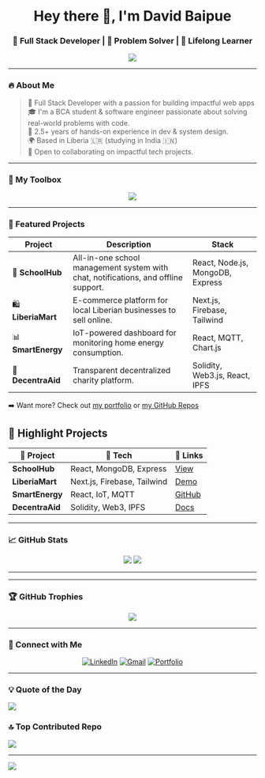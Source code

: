 <h1 align="center">Hey there 👋, I'm David Baipue</h1>
<h3 align="center">🚀 Full Stack Developer | 🧠 Problem Solver | 🌱 Lifelong Learner</h3>

<p align="center">
  <img src="https://readme-typing-svg.herokuapp.com?font=Fira+Code&size=22&duration=4000&pause=1000&color=00BFFF&center=true&vCenter=true&width=440&lines=Full+Stack+Developer;Open+Source+Contributor;Always+Learning+Something+New" />
</p>

---

### 🔥 About Me

> 💼 Full Stack Developer with a passion for building impactful web apps  
> 🎓 I'm a BCA student & software engineer passionate about solving real-world problems with code.  
> 🚀 2.5+ years of hands-on experience in dev & system design.  
> 🌍 Based in Liberia 🇱🇷 (studying in India 🇮🇳)  
> 🤝 Open to collaborating on impactful tech projects.

---

### 🧰 My Toolbox

<p align="center">
  <img src="https://skillicons.dev/icons?i=js,ts,py,java,php,react,nextjs,nodejs,express,django,mongodb,postgres,mysql,sqlite,tailwind,bootstrap,html,css,figma,postman,firebase,git,github,vscode" />
</p>

---

### 🧩 Featured Projects

| Project | Description | Stack |
|--------|-------------|-------|
| 🏫 **SchoolHub** | All-in-one school management system with chat, notifications, and offline support. | React, Node.js, MongoDB, Express |
| 🛍 **LiberiaMart** | E-commerce platform for local Liberian businesses to sell online. | Next.js, Firebase, Tailwind |
| 📊 **SmartEnergy** | IoT-powered dashboard for monitoring home energy consumption. | React, MQTT, Chart.js |
| 🤝 **DecentraAid** | Transparent decentralized charity platform. | Solidity, Web3.js, React, IPFS |

➡️ Want more? Check out [my portfolio](https://johndoe.dev) or [my GitHub Repos](https://github.com/johndoe?tab=repositories)

## 🎯 Highlight Projects

| 🌟 Project | 🚀 Tech | 🔗 Links |
|-----------|---------|----------|
| **SchoolHub** | React, MongoDB, Express | [View](https://github.com/johndoe/schoolhub) |
| **LiberiaMart** | Next.js, Firebase, Tailwind | [Demo](https://liberiamart.vercel.app) |
| **SmartEnergy** | React, IoT, MQTT | [GitHub](https://github.com/johndoe/smartenergy) |
| **DecentraAid** | Solidity, Web3, IPFS | [Docs](https://decentraaid-docs.vercel.app) |


---

### 📈 GitHub Stats

<p align="center">
  <img src="https://github-readme-stats.vercel.app/api?username=johndoe&show_icons=true&theme=tokyonight&border_radius=15" />
  <img src="https://github-readme-streak-stats.herokuapp.com?user=johndoe&theme=radical&hide_border=true&border_radius=15" />
</p>

---

---

### 🏆 GitHub Trophies

<p align="center">
  <img src="https://github-profile-trophy.vercel.app/?username=davidbaipue&theme=tokyonight&no-frame=true&no-bg=true&margin-w=4" />
</p>


---

### 🔗 Connect with Me

<p align="center">
  <a href="https://linkedin.com/in/davidbaipue" target="_blank"><img alt="LinkedIn" src="https://img.shields.io/badge/LinkedIn-blue?logo=linkedin&logoColor=white" /></a>
  <a href="mailto:davidbaipue@gmail.com"><img alt="Gmail" src="https://img.shields.io/badge/Gmail-D14836?logo=gmail&logoColor=white" /></a>
  <a href="https://davidbaipue.dev"><img alt="Portfolio" src="https://img.shields.io/badge/Portfolio-000?logo=vercel&logoColor=white" /></a>
</p>

---

### 💡 Quote of the Day
![](https://quotes-github-readme.vercel.app/api?type=horizontal&theme=radical)

### 🔝 Top Contributed Repo
![](https://github-contributor-stats.vercel.app/api?username=davidbaipue&limit=5&theme=dark&combine_all_yearly_contributions=true)

---
[![](https://visitcount.itsvg.in/api?id=davidbaipue&icon=0&color=8)](https://visitcount.itsvg.in)

<!-- Proudly created with GPRM ( https://gprm.itsvg.in ) -->

